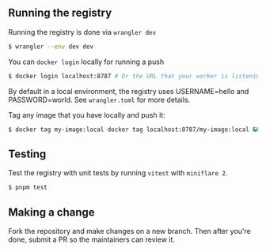 ## Running the registry


Running the registry is done via `wrangler dev`

```bash
$ wrangler --env dev dev
```

You can `docker login` locally for running a push

```bash
$ docker login localhost:8787 # Or the URL that your worker is listening in
```

By default in a local environment, the registry uses USERNAME=hello and PASSWORD=world. See `wrangler.toml` for more details.

Tag any image that you have locally and push it:

```bash
$ docker tag my-image:local docker tag localhost:8787/my-image:local && docker push localhost:8787/my-image:local
```

## Testing

Test the registry with unit tests by running `vitest` with `miniflare 2`. 

```bash
$ pnpm test
```

## Making a change

Fork the repository and make changes on a new branch. Then after you're done, submit a PR so the maintainers can review it.
